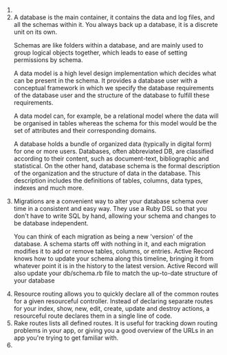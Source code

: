 <ol>

<li></li>

<li>A database is the main container, it contains the data and log files, and all the schemas within it. You always back up a database, it is a discrete unit on its own.

Schemas are like folders within a database, and are mainly used to group logical objects together, which leads to ease of setting permissions by schema.

A data model is a high level design implementation which decides what can be present in the schema. It provides a database user with a conceptual framework in which we specify the database requirements of the database user and the structure of the database to fulfill these requirements.

A data model can, for example, be a relational model where the data will be organised in tables whereas the schema for this model would be the set of attributes and their corresponding domains.

A database holds a bundle of organized data (typically in digital form) for one or more users. Databases, often abbreviated DB, are classified according to their content, such as document-text, bibliographic and statistical. On the other hand, database schema is the formal description of the organization and the structure of data in the database. This description includes the definitions of tables, columns, data types, indexes and much more.
</li>

<li>Migrations are a convenient way to alter your database schema over time in a consistent and easy way. They use a Ruby DSL so that you don't have to write SQL by hand, allowing your schema and changes to be database independent.

You can think of each migration as being a new 'version' of the database. A schema starts off with nothing in it, and each migration modifies it to add or remove tables, columns, or entries. Active Record knows how to update your schema along this timeline, bringing it from whatever point it is in the history to the latest version. Active Record will also update your db/schema.rb file to match the up-to-date structure of your database</li>

<li>Resource routing allows you to quickly declare all of the common routes for a given resourceful controller. Instead of declaring separate routes for your index, show, new, edit, create, update and destroy actions, a resourceful route declares them in a single line of code.</li>

<li> Rake routes lists all defined routes. It is useful for tracking down routing problems in your app, or giving you a good overview of the URLs in an app you're trying to get familiar with.</li>

<li> </li>

</ol>